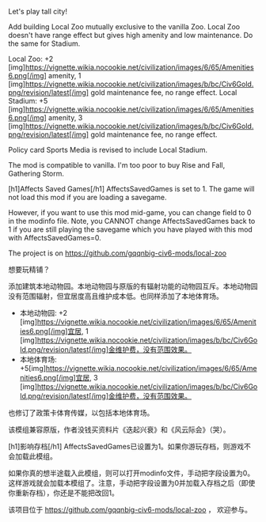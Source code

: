 Let's play tall city!

Add building Local Zoo mutually exclusive to the vanilla Zoo. Local Zoo doesn't have range effect but gives high amenity and low maintenance. Do the same for Stadium.

Local Zoo: +2 [img]https://vignette.wikia.nocookie.net/civilization/images/6/65/Amenities6.png[/img] amenity, 1 [img]https://vignette.wikia.nocookie.net/civilization/images/b/bc/Civ6Gold.png/revision/latest[/img] gold maintenance fee, no range effect.
Local Stadium: +5 [img]https://vignette.wikia.nocookie.net/civilization/images/6/65/Amenities6.png[/img] amenity, 3 [img]https://vignette.wikia.nocookie.net/civilization/images/b/bc/Civ6Gold.png/revision/latest[/img] gold maintenance fee, no range effect.

Policy card Sports Media is revised to include Local Stadium.

The mod is compatible to vanilla. I'm too poor to buy Rise and Fall, Gathering Storm.

[h1]Affects Saved Games[/h1]
AffectsSavedGames is set to 1. The game will not load this mod if you are loading a savegame.

However, if you want to use this mod mid-game, you can change <AffectsSavedGames> field to 0 in the modinfo file. Note, you CANNOT change AffectsSavedGames back to 1 if you are still playing the savegame which you have played with this mod with AffectsSavedGames=0.

The project is on https://github.com/gqqnbig-civ6-mods/local-zoo


想要玩精铺？

添加建筑本地动物园。本地动物园与原版的有辐射功能的动物园互斥。本地动物园没有范围辐射，但宜居度高且维护成本低。也同样添加了本地体育场。

- 本地动物园: +2 [img]https://vignette.wikia.nocookie.net/civilization/images/6/65/Amenities6.png[/img]宜居, 1 [img]https://vignette.wikia.nocookie.net/civilization/images/b/bc/Civ6Gold.png/revision/latest[/img]金维护费，没有范围效果。
- 本地体育场: +5[img]https://vignette.wikia.nocookie.net/civilization/images/6/65/Amenities6.png[/img]宜居, 3 [img]https://vignette.wikia.nocookie.net/civilization/images/b/bc/Civ6Gold.png/revision/latest[/img]金维护费，没有范围效果。

也修订了政策卡体育传媒，以包括本地体育场。

该模组兼容原版，作者没钱买资料片《迭起兴衰》和《风云际会》（哭）。

[h1]影响存档[/h1]
AffectsSavedGames已设置为1。如果你游玩存档，则游戏不会加载此模组。

如果你真的想半途载入此模组，则可以打开modinfo文件，手动把<AffectsSavedGames>字段设置为0。这样游戏就会加载本模组了。注意，手动把<AffectsSavedGames>字段设置为0并加载入存档之后（即使你重新存档），你还是不能把<AffectsSavedGames>改回1。

该项目位于 https://github.com/gqqnbig-civ6-mods/local-zoo ， 欢迎参与。
